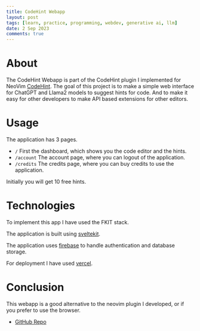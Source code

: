 ```yaml
---
title: CodeHint Webapp
layout: post
tags: [learn, practice, programming, webdev, generative ai, llm]
date: 2 Sep 2023
comments: true
---
```


# About

The CodeHint Webapp is part of the CodeHint plugin I implemented for NeoVim
[CodeHint](/random/codehint). The goal of this project is to make a simple web
interface for ChatGPT and Llama2 models to suggest hints for code. And to make
it easy for other developers to make API based extensions for other editors.

# Usage

The application has 3 pages.

- `/` First the dashboard, which shows you the code editor and the hints.
- `/account` The account page, where you can logout of the application.
- `/credits` The credits page, where you can buy credits to use the
  application.

Initially you will get 10 free hints.

# Technologies

To implement this app I have used the FKIT stack.

The application is built using [sveltekit](https://kit.svelte.dev/).

The application uses [firebase](https://firebase.google.com/) to handle
authentication and database storage.

For deployment I have used [vercel](https://vercel.com/).

# Conclusion

This webapp is a good alternative to the neovim plugin I developed, or if you
prefer to use the browser.

- [GitHub Repo](https://github.com/alexjercan/codehint-app)
